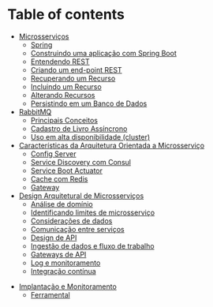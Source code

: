 # Table of contents

* [Microsserviços](part01-microsservicos/README.md)
    * [Spring](part01-microsservicos/01-spring.md)
    * [Construindo uma aplicação com Spring Boot](part01-microsservicos/02-hello-spring-boot.md)
    * [Entendendo REST](part01-microsservicos/03-rest.md)
    * [Criando um end-point REST](part01-microsservicos/04-end-point-rest.md)
    * [Recuperando um Recurso](part01-microsservicos/05-recuperando-um-recurso.md)
    * [Incluindo um Recurso](part01-microsservicos/06-incluindo-um-recurso.md)
    * [Alterando Recursos](part01-microsservicos/07-alterando-recursos.md)
    * [Persistindo em um Banco de Dados](part01-microsservicos/08-persistindo.md)
* [RabbitMQ](part02-rabbitmq/README.md)
    * [Principais Conceitos](part02-rabbitmq/01-conceitos.md)
    * [Cadastro de Livro Assíncrono](part02-rabbitmq/02-async-book.md)
    * [Uso em alta disponibilidade (cluster)](part02-rabbitmq/03-ha.md)
* [Características da Arquitetura Orientada a Microsserviço](part03-caracteristicas/README.md)
    * [Config Server](part03-caracteristicas/01-config-server.md)
    * [Service Discovery com Consul](part03-caracteristicas/02-consul.md)
    * [Service Boot Actuator](part03-caracteristicas/03-actuator.md)
    * [Cache com Redis](part03-caracteristicas/04-redis.md)
    * [Gateway](part03-caracteristicas/05-gateway.md)
* [Design Arquitetural de Microsserviços](part04-design/README.md)
    * [Análise de domínio](part04-design/01-dominio.md)
    * [Identificando limites de microsserviço](part04-design/02-limites.md)
    * [Considerações de dados](part04-design/03-dados.md)
    * [Comunicação entre serviços](part04-design/04-comunicacao.md)
    * [Design de API](part04-design/05-design.md)
    * [Ingestão de dados e fluxo de trabalho](part04-design/06-ingestao.md)
    * [Gateways de API](part04-design/07-gateways.md)
    * [Log e monitoramento](part04-design/08-log.md)
    * [Integração contínua](part04-design/09-integracao.md)
<!-- * [Microsserviços em Container Docker](part05-docker/README.md) -->
* [Implantação e Monitoramento](part06-monitoramento/README.md)
    * [Ferramental](part06-monitoramento/01-monitorando.md)

<!--

- http://localhost:8080 -> livro-service
- http://localhost:8081 -> avaliacao-service
- http://localhost:8888 -> config-server
- http://localhost:8500 -> Consul
- http://localhost:15672 -> RabbitMQ
- http://localhost:6379 -> Redis (sem interface Web)
- http://localhost:9090 -> Gateway

-->
